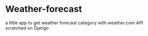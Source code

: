 # Weather-forecast
a little app to get weather forecast category with weather.com API scratched on Django
